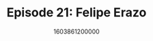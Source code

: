 ---
templateKey: podcast-episode
public: true
url: podcast/episode-21-felipe-erazo
title: " Episode 21: Felipe Erazo "
description:  Go down the rabbit hole with Felipe Erazo, a crypto journalist for Cointelegraph. A great conversation on how blockchain is revolutionizing Latin America, protecting human rights, and empowering freedom of speech. 
date: 1603861200000
featuredimage: /img/podcast/EpisodeHeader_Website_FErazo.jpg
socialimage: https://www.orchid.com/assets/img/podcast/EpisodeHeader_FErazo.png
platformurls:
 - https://podcasts.apple.com/us/podcast/how-crypto-blockchain-are-revolutionizing-latin-america/id1516705670?i=1000496387372
 - https://open.spotify.com/episode/5YhidxJsvKwwEEvlxkpoYk
 - https://www.stitcher.com/show/follow-the-white-rabbit/episode/how-crypto-and-blockchain-are-revolutionizing-latin-america-with-felipe-erazo-78944548
 - https://www.deezer.com/us/episode/255952812
 - https://www.podbean.com/media/share/dir-egn32-bbe06d6
 - https://tunein.com/podcasts/Technology-Podcasts/Follow-the-White-Rabbit-p1330281/?topicId=158348083
---